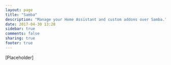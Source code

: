 ```yaml
---
layout: page
title: "Samba"
description: "Manage your Home Assistant and custom addons over Samba."
date: 2017-04-30 13:28
sidebar: true
comments: false
sharing: true
footer: true
---
```


[Placeholder]